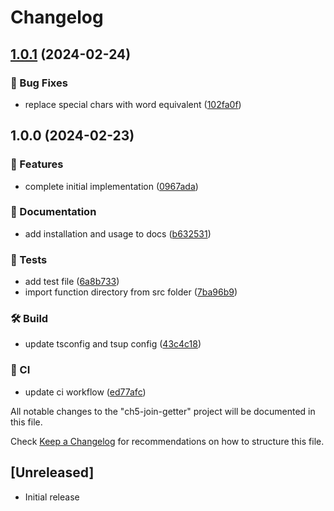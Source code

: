 # Changelog

## [1.0.1](https://github.com/Norgate-AV/ch5-join-getter/compare/v1.0.0...v1.0.1) (2024-02-24)

### 🐛 Bug Fixes

-   replace special chars with word equivalent ([102fa0f](https://github.com/Norgate-AV/ch5-join-getter/commit/102fa0f12790355bb79badc364fbd00c1b1c0287))

## 1.0.0 (2024-02-23)

### 🌟 Features

-   complete initial implementation ([0967ada](https://github.com/Norgate-AV/ch5-join-getter/commit/0967adaf777e85b2c914a39a61b2b9bd6c7e6786))

### 📖 Documentation

-   add installation and usage to docs ([b632531](https://github.com/Norgate-AV/ch5-join-getter/commit/b632531b95355e4e83671898300440b9fed11228))

### 🧪 Tests

-   add test file ([6a8b733](https://github.com/Norgate-AV/ch5-join-getter/commit/6a8b733a055b11ee62347b6f32e87f70f500411d))
-   import function directory from src folder ([7ba96b9](https://github.com/Norgate-AV/ch5-join-getter/commit/7ba96b94f8e7457f7ddcc11f12f6fc07b9b876f6))

### 🛠️ Build

-   update tsconfig and tsup config ([43c4c18](https://github.com/Norgate-AV/ch5-join-getter/commit/43c4c181a50343e83ec671b85a279fb926a4099c))

### 🤖 CI

-   update ci workflow ([ed77afc](https://github.com/Norgate-AV/ch5-join-getter/commit/ed77afcf68b8bd1bfedb18d10a4ac42492ff735c))

All notable changes to the "ch5-join-getter" project will be documented in this file.

Check [Keep a Changelog](http://keepachangelog.com/) for recommendations on how to structure this file.

## [Unreleased]

-   Initial release
